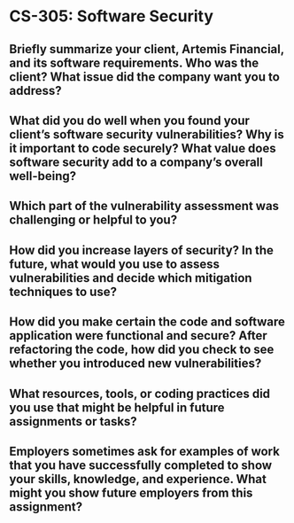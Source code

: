 # CS-305: Software Security

## Briefly summarize your client, Artemis Financial, and its software requirements. Who was the client? What issue did the company want you to address?


## What did you do well when you found your client’s software security vulnerabilities? Why is it important to code securely? What value does software security add to a company’s overall well-being?


## Which part of the vulnerability assessment was challenging or helpful to you?


## How did you increase layers of security? In the future, what would you use to assess vulnerabilities and decide which mitigation techniques to use?


## How did you make certain the code and software application were functional and secure? After refactoring the code, how did you check to see whether you introduced new vulnerabilities?


## What resources, tools, or coding practices did you use that might be helpful in future assignments or tasks?


## Employers sometimes ask for examples of work that you have successfully completed to show your skills, knowledge, and experience. What might you show future employers from this assignment?
